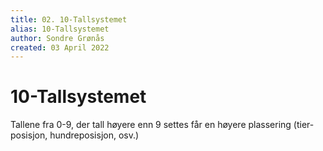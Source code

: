 ```yaml
---
title: 02. 10-Tallsystemet
alias: 10-Tallsystemet
author: Sondre Grønås
created: 03 April 2022
---
```

# 10-Tallsystemet
Tallene fra 0-9, der tall høyere enn 9 settes får en høyere plassering (tier-posisjon, hundreposisjon, osv.)